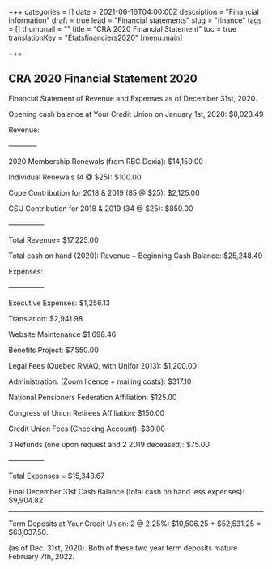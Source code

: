 +++
categories = []
date = 2021-06-16T04:00:00Z
description = "Financial information"
draft = true
lead = "Financial statements"
slug = "finance"
tags = []
thumbnail = ""
title = "CRA 2020 Financial Statement"
toc = true
translationKey = "Étatsfinanciers2020"
[menu.main]

+++
## CRA 2020 Financial Statement 2020

Financial Statement of Revenue and Expenses as of December 31st, 2020.

Opening cash balance at Your Credit Union on January 1st, 2020: $8,023.49

Revenue:

————

2020 Membership Renewals (from RBC Dexia): $14,150.00

Individual Renewals (4 @ $25): $100.00

Cupe Contribution for 2018 & 2019 (85 @ $25): $2,125.00

CSU Contribution for 2018 & 2019 (34 @ $25): $850.00

—————

Total Revenue= $17,225.00

Total cash on hand (2020): Revenue + Beginning Cash Balance: $25,248.49

Expenses:

—————

Executive Expenses: $1,256.13

Translation: $2,941.98

Website Maintenance $1,698.46

Benefits Project: $7,550.00

Legal Fees (Quebec RMAQ, with Unifor 2013): $1,200.00

Administration: (Zoom licence + mailing costs): $317.10

National Pensioners Federation Affiliation: $125.00

Congress of Union Retirees Affiliation: $150.00

Credit Union Fees (Checking Account): $30.00

3 Refunds (one upon request and 2 2019 deceased): $75.00

—————

Total Expenses = $15,343.67

Final December 31st Cash Balance (total cash on hand less expenses): $9,904.82

____________________________________________________________________________

Term Deposits at Your Credit Union: 2 @ 2.25%: $10,506.25 + $52,531.25 = $63,037.50.

(as of Dec. 31st, 2020). Both of these two year term deposits mature February 7th, 2022.